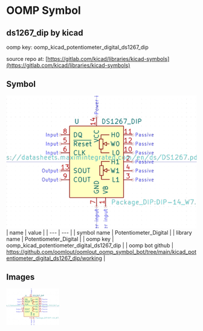# OOMP Symbol  
## ds1267_dip  by kicad  
  
oomp key: oomp_kicad_potentiometer_digital_ds1267_dip  
  
source repo at: [https://gitlab.com/kicad/libraries/kicad-symbols](https://gitlab.com/kicad/libraries/kicad-symbols)  
## Symbol  
  
[![working.png](working_600.png)](working.png)  
| name | value | 
| --- | --- | 
| symbol name | Potentiometer_Digital | 
| library name | Potentiometer_Digital | 
| oomp key | oomp_kicad_potentiometer_digital_ds1267_dip | 
| oomp bot github | https://github.com/oomlout/oomlout_oomp_symbol_bot/tree/main/kicad_potentiometer_digital_ds1267_dip/working | 
## Images  
  
[![working.png](working_140.png)](working.png)  
